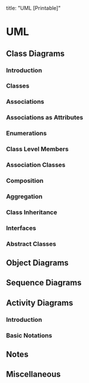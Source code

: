 <frontmatter>
title: "UML [Printable]"
</frontmatter>

<link rel="stylesheet" href="{{baseUrl}}/css/textbook.css">

<div class="website-content">

<div id="main">

# UML

## Class Diagrams

### Introduction

<include src="classDiagrams/introduction/what/unit-inParent-asFlat-print.md" boilerplate />

### Classes

<include src="classDiagrams/classes/what/unit-inParent-asFlat-print.md" boilerplate />

### Associations

<include src="classDiagrams/associations/basic/unit-inParent-asFlat-print.md" boilerplate />
<include src="classDiagrams/associations/navigability/unit-inParent-asFlat-print.md" boilerplate />
<include src="classDiagrams/associations/roles/unit-inParent-asFlat-print.md" boilerplate />
<include src="classDiagrams/associations/labels/unit-inParent-asFlat-print.md" boilerplate />
<include src="classDiagrams/associations/multiplicity/unit-inParent-asFlat-print.md" boilerplate />

### Associations as Attributes

<include src="classDiagrams/associationsAsAttributes/what/unit-inParent-asFlat-print.md" boilerplate />

### Enumerations

<include src="classDiagrams/enumerations/what/unit-inParent-asFlat-print.md" boilerplate />

### Class Level Members

<include src="classDiagrams/classLevelMembers/what/unit-inParent-asFlat-print.md" boilerplate />

### Association Classes

<include src="classDiagrams/associationClasses/what/unit-inParent-asFlat-print.md" boilerplate />

### Composition

<include src="classDiagrams/composition/what/unit-inParent-asFlat-print.md" boilerplate />

### Aggregation

<include src="classDiagrams/aggregation/what/unit-inParent-asFlat-print.md" boilerplate />

### Class Inheritance

<include src="classDiagrams/classInheritance/what/unit-inParent-asFlat-print.md" boilerplate />

### Interfaces

<include src="classDiagrams/interfaces/what/unit-inParent-asFlat-print.md" boilerplate />

### Abstract Classes

<include src="classDiagrams/abstractClasses/what/unit-inParent-asFlat-print.md" boilerplate />

## Object Diagrams

<include src="objectDiagrams/introduction/unit-inParent-asFlat-print.md" boilerplate />
<include src="objectDiagrams/objects/unit-inParent-asFlat-print.md" boilerplate />
<include src="objectDiagrams/associations/unit-inParent-asFlat-print.md" boilerplate />

## Sequence Diagrams

<include src="sequenceDiagrams/introduction/unit-inParent-asFlat-print.md" boilerplate />
<include src="sequenceDiagrams/basic/unit-inParent-asFlat-print.md" boilerplate />
<include src="sequenceDiagrams/objectCreation/unit-inParent-asFlat-print.md" boilerplate />
<include src="sequenceDiagrams/objectDeletion/unit-inParent-asFlat-print.md" boilerplate />
<include src="sequenceDiagrams/loops/unit-inParent-asFlat-print.md" boilerplate />
<include src="sequenceDiagrams/selfInvocation/unit-inParent-asFlat-print.md" boilerplate />
<include src="sequenceDiagrams/alternativePaths/unit-inParent-asFlat-print.md" boilerplate />
<include src="sequenceDiagrams/optionalPaths/unit-inParent-asFlat-print.md" boilerplate />
<include src="sequenceDiagrams/parallelPaths/unit-inParent-asFlat-print.md" boilerplate />
<include src="sequenceDiagrams/referenceFrames/unit-inParent-asFlat-print.md" boilerplate />
<include src="sequenceDiagrams/minimalNotation/unit-inParent-asFlat-print.md" boilerplate />

## Activity Diagrams

### Introduction

<include src="activityDiagrams/introduction/what/unit-inParent-asFlat-print.md" boilerplate />

### Basic Notations

<include src="activityDiagrams/basicNotations/linearPaths/unit-inParent-asFlat-print.md" boilerplate />
<include src="activityDiagrams/basicNotations/alternatePaths/unit-inParent-asFlat-print.md" boilerplate />
<include src="activityDiagrams/basicNotations/parallelPaths/unit-inParent-asFlat-print.md" boilerplate />
<include src="activityDiagrams/basicNotations/rakes/unit-inParent-asFlat-print.md" boilerplate />
<include src="activityDiagrams/basicNotations/swimlanes/unit-inParent-asFlat-print.md" boilerplate />

## Notes

<include src="notes/notes/unit-inParent-asFlat-print.md" boilerplate />
<include src="notes/constraints/unit-inParent-asFlat-print.md" boilerplate />

## Miscellaneous

<include src="miscellaneous/objectVsClassDiagrams/unit-inParent-asFlat-print.md" boilerplate />

</div>

</div>
